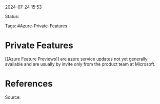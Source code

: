 2024-07-24 15:53

Status:

Tags: #Azure-Private-Features 

# Private Features

[[Azure Feature Previews]] are azure service updates not yet generally available and are usually by invite only from the product team at Microsoft.

# References
Source: 